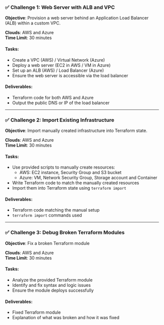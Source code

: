 
### ✅ Challenge 1: Web Server with ALB and VPC

**Objective**: Provision a web server behind an Application Load Balancer (ALB) within a custom VPC.

**Clouds**: AWS and Azure  
**Time Limit**: 30 minutes

#### Tasks:
- Create a VPC (AWS) / Virtual Network (Azure)
- Deploy a web server (EC2 in AWS / VM in Azure)
- Set up an ALB (AWS) / Load Balancer (Azure)
- Ensure the web server is accessible via the load balancer

#### Deliverables:
- Terraform code for both AWS and Azure
- Output the public DNS or IP of the load balancer

---

### ✅ Challenge 2: Import Existing Infrastructure

**Objective**: Import manually created infrastructure into Terraform state.

**Clouds**: AWS and Azure  
**Time Limit**: 30 minutes

#### Tasks:
- Use provided scripts to manually create resources:
  - AWS: EC2 instance, Security Group and S3 bucket
  - Azure: VM, Network Security Group, Storage account and Container
- Write Terraform code to match the manually created resources
- Import them into Terraform state using `terraform import`

#### Deliverables:
- Terraform code matching the manual setup
- `terraform import` commands used

---

### ✅ Challenge 3: Debug Broken Terraform Modules

**Objective**: Fix a broken Terraform module 

**Clouds**: AWS and Azure  
**Time Limit**: 30 minutes

#### Tasks:
- Analyze the provided Terraform module
- Identify and fix syntax and logic issues
- Ensure the module deploys successfully

#### Deliverables:
- Fixed Terraform module
- Explanation of what was broken and how it was fixed


